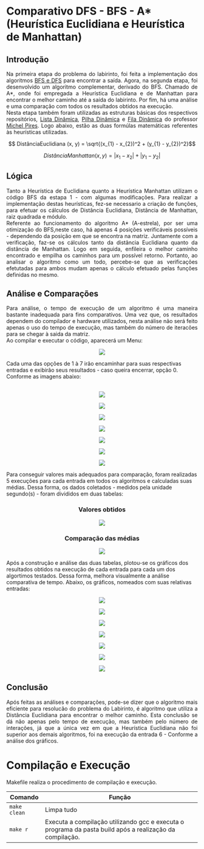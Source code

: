 # Comparativo DFS - BFS - A* (Heurística Euclidiana e  Heurística de Manhattan)
## Introdução
<p align = "justify"> 
  Na primeira etapa do problema do labirinto, foi feita a implementação dos algoritmos <a href = "https://github.com/Nerd100oculoS/labirinto-BFS-DFS-etapa1"> BFS e DFS</a> para encontrar a saída. Agora, na segunda etapa, foi desenvolvido um algoritmo complementar, derivado do BFS. Chamado de A*, onde foi empregada a Heurística Euclidiana e de Manhattan para encontrar o melhor caminho até a saída do labirinto. Por fim, há uma análise e uma comparação com todos os resultados obtidos na execução.<br> Nesta etapa também foram utilizadas as estruturas básicas dos respectivos repositórios, <a href = "https://github.com/mpiress/dynamic_list">Lista Dinâmica</a>, <a href = "https://github.com/mpiress/dynamic_stack">Pilha Dinâmica</a> e <a href = "https://github.com/mpiress/dynamic_queue">Fila Dinâmica</a> do professor <a href ="https://github.com/mpiress">Michel Pires</a>. Logo abaixo, estão as duas formúlas matemáticas referentes às heurísticas utilizadas.<br>
</p>

$$ DistânciaEuclidiana (x, y) = \sqrt{(x_{1} - x_{2})^2 + (y_{1} - y_{2})^2}$$

$$ DistânciaManhattan (x, y) = |x_{1} - x_{2}| + |y_{1} - y_{2}|$$

## Lógica

<p align = "justify">
Tanto a Heurística de Euclidiana quanto a Heurística Manhattan utilizam o código BFS da estapa 1 - com algumas modificações. Para realizar a implementação destas heurísticas, fez-se necessario a criação de funções, para efetuar os cálculos de Distância Euclidiana, Distância de Manhattan, raiz quadrada e módulo.<br> Referente ao funcionamento do algoritmo A* (A-estrela), por ser uma otimização do BFS,neste caso, há apenas 4 posições verificáveis possíveis - dependendo da posição em que se encontra na matriz. Juntamente com a verificação, faz-se os cálculos tanto da distância Euclidiana quanto da distância de Manhattan. Logo em seguida, enfileira o melhor caminho encontrado e empilha os caminhos para um possível retorno. Portanto, ao analisar o algoritmo como um todo, percebe-se que as verificações efetutadas para ambos mudam apenas o cálculo efetuado pelas funções definidas no mesmo.
</p>

## Análise e Comparações

<p align = "justify"> 
 Para análise, o tempo de execução de um algoritmo é uma maneira bastante inadequada para fins comparativos. Uma vez que, os resultados dependem do compilador e hardware utilizados, nesta análise não será feito apenas o uso do tempo de execução, mas também do número de iteracões para se chegar à saida da matriz.<br>
  Ao compilar e executar o código, aparecerá um Menu: <br> 
 <p align = "center">
   <img src = "imgs/menu.png")></img>
</p>
  Cada uma das opções de 1 à 7 irão encaminhar para suas respectivas entradas e exibirão seus resultados - caso queira encerrar, opção 0. Conforme as imagens abaixo:<br><br>
  
  <p align = "center">
   <img src = "imgs/opcao1.PNG")></img>
</p>

 <p align = "center">
   <img src = "imgs/opcao2.PNG")></img>
</p>

<p align = "center">
   <img src = "imgs/opcao3.PNG")></img>
</p>

<p align = "center">
   <img src = "imgs/opcao4.PNG")></img>
</p>

<p align = "center">
   <img src = "imgs/opcao5.PNG")></img>
</p>

<p align = "center">
   <img src = "imgs/opcao6.PNG")></img>
</p>

<p align = "center">
   <img src = "imgs/opcao7.PNG")></img>
</p>

Para conseguir valores mais adequados para comparação, foram realizadas 5 execuções para cada entrada em todos os algoritmos e calculadas suas médias. Dessa forma, os dados coletados - medidos pela unidade segundo(s) - foram divididos em duas tabelas:
<h3 align = "center">Valores obtidos</h3>
<p align = "center">
   <img src = "imgs/media_tempos.PNG")></img>
</p>

<h3 align = "center">Comparação das médias</h3>
<p align = "center">
   <img src = "imgs/Media_Tempo_Comparativo.PNG")></img>
</p>

Após a construção e análise das duas tabelas, plotou-se os gráficos dos resultados obtidos na execução de cada entrada para cada um dos algortimos testados. Dessa forma, melhora visualmente a análise comparativa de tempo. Abaixo, os gráficos, nomeados com suas relativas entradas: <br>

 <p align = "center">
   <img src = "imgs/grafico_entrada1.png")></img>
</p>

 <p align = "center">
   <img src = "imgs/grafico_entrada2.png")></img>
</p>

<p align = "center">
   <img src = "imgs/grafico_entrada3.png")></img>
</p>

<p align = "center">
   <img src = "imgs/grafico_entrada4.png")></img>
</p>

<p align = "center">
   <img src = "imgs/grafico_entrada5.png")></img>
</p>

<p align = "center">
   <img src = "imgs/grafico_entrada6.png")></img>
</p>

<p align = "center">
   <img src = "imgs/grafico_entrada7.png")></img>
</p>

</p>

## Conclusão
<p align = "justify">
  Após feitas as análises e comparações, pode-se dizer que o algoritmo mais eficiente para resolucão do problema do Labirinto, é algoritmo que utiliza a Distância Euclidiana para encontrar o melhor caminho. Esta conclusão se dá não apenas pelo tempo de execução, mas também pelo número de interações, já que a única vez em que a Heurística Euclidiana não foi superior aos demais algoritmos, foi na execução da entrada 6 - Conforme a análise dos gráficos.   
</p>

# Compilação e Execução

Makefile realiza o procedimento de compilação e execução.

|Comando| Função|
|-----|----|
|`make clean`|Limpa tudo|
|`make r`|Executa a compilação utilizando gcc e executa o programa da pasta build após a realização da compilação.|

